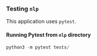 ### Testing `nlp`

This application uses `pytest`. 

#### Running Pytest from `nlp` directory
```python
python3 -m pytest tests/
```
